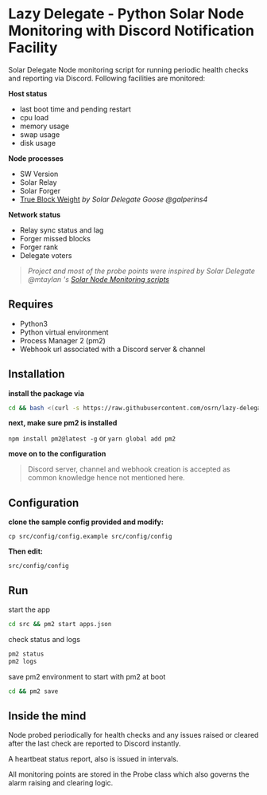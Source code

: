 # Lazy Delegate - Python Solar Node Monitoring with Discord Notification Facility

Solar Delegate Node monitoring script for running periodic health checks and reporting via Discord. Following facilities are monitored:

__**Host status**__
- last boot time and pending restart
- cpu load
- memory usage
- swap usage
- disk usage

__**Node processes**__
- SW Version
- Solar Relay
- Solar Forger
- [True Block Weight](https://github.com/galperins4/core2_tbw) _by Solar Delegate Goose @galperins4_

__**Network status**__
- Relay sync status and lag
- Forger missed blocks
- Forger rank
- Delegate voters
  

> _Project and most of the probe points were inspired by Solar Delegate @mtaylan 's [Solar Node Monitoring scripts](https://github.com/mtaylan/SOLAR_NODE_Monitor_Discord)_


## Requires
- Python3
- Python virtual environment
- Process Manager 2 (pm2)
- Webhook url associated with a Discord server & channel

## Installation
**install the package via**
```bash
cd && bash <(curl -s https://raw.githubusercontent.com/osrn/lazy-delegate/install.sh)
```

**next, make sure pm2 is installed**

`npm install pm2@latest -g` or `yarn global add pm2`

**move on to the configuration**
> Discord server, channel and webhook creation is accepted as common knowledge hence not mentioned here.


## Configuration
**clone the sample config provided and modify:**

`cp src/config/config.example src/config/config`

**Then edit:** 

`src/config/config`

## Run
start the app
```bash
cd src && pm2 start apps.json
```

check status and logs
```bash
pm2 status
pm2 logs
```

save pm2 environment to start with pm2 at boot
```bash
cd && pm2 save
```

## Inside the mind
Node probed periodically for health checks and any issues raised or cleared after the last check are reported to Discord instantly.

A heartbeat status report, also is issued in intervals.

All monitoring points are stored in the Probe class which also governs the alarm raising and clearing logic.
